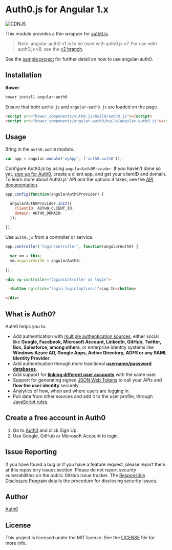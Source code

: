 # Auth0.js for Angular 1.x
[![CDNJS](https://img.shields.io/cdnjs/v/angular-auth0.svg)](https://cdnjs.com/libraries/angular-auth0)

This module provides a thin wrapper for [auth0.js](https://auth0.com/docs/libraries/auth0js).

> Note: angular-auth0 v1 is to be used with auth0.js v7. For use with auth0.js v8, see the [v2 branch](https://github.com/auth0/angular-auth0/tree/v2).

See the [sample project](https://github.com/auth0-samples/auth0-angularjs-sample/tree/master/02-Custom-Login) for further detail on how to use angular-auth0.

## Installation

**Bower**

```bash
bower install angular-auth0
```

Ensure that both `auth0.js` and `angular-auth0.js` are loaded on the page.

```html
<script src="bower_components/auth0.js/build/auth0.js"></script>
<script src="bower_components/angular-auth0/build/angular-auth0.js"></script>
```

## Usage

Bring in the `auth0.auth0` module.

```js
var app = angular.module('myApp', ['auth0.auth0']);
```

Configure Auth0.js by using `angularAuth0Provider`. If you haven't done so yet, [sign up for Auth0](https://auth0.com/signup), create a client app, and get your clientID and domain. To learn more about Auth0.js' API and the options it takes, see the [API documentation](https://auth0.com/docs/libraries/auth0js).

```js
app.config(function(angularAuth0Provider) {

  angularAuth0Provider.init({
    clientID: AUTH0_CLIENT_ID,
    domain: AUTH0_DOMAIN
  });
  
});
```

Use `auth0.js` from a controller or service.

```js
app.controller('loginController', function(angularAuth0) {

  var vm = this;
  vm.angularAuth0 = angularAuth0;
  
});
```

```html
<div ng-controller="loginController as login">

  <button ng-click="login.login(options)">Log In</button>

</div>
```

## What is Auth0?

Auth0 helps you to:

* Add authentication with [multiple authentication sources](https://docs.auth0.com/identityproviders), either social like **Google, Facebook, Microsoft Account, LinkedIn, GitHub, Twitter, Box, Salesforce, among others**, or enterprise identity systems like **Windows Azure AD, Google Apps, Active Directory, ADFS or any SAML Identity Provider**.
* Add authentication through more traditional **[username/password databases](https://docs.auth0.com/mysql-connection-tutorial)**.
* Add support for **[linking different user accounts](https://docs.auth0.com/link-accounts)** with the same user.
* Support for generating signed [JSON Web Tokens](https://docs.auth0.com/jwt) to call your APIs and **flow the user identity** securely.
* Analytics of how, when and where users are logging in.
* Pull data from other sources and add it to the user profile, through [JavaScript rules](https://docs.auth0.com/rules).

## Create a free account in Auth0

1. Go to [Auth0](https://auth0.com) and click Sign Up.
2. Use Google, GitHub or Microsoft Account to login.

## Issue Reporting

If you have found a bug or if you have a feature request, please report them at this repository issues section. Please do not report security vulnerabilities on the public GitHub issue tracker. The [Responsible Disclosure Program](https://auth0.com/whitehat) details the procedure for disclosing security issues.

## Author

[Auth0](auth0.com)

## License

This project is licensed under the MIT license. See the [LICENSE](LICENSE) file for more info.
